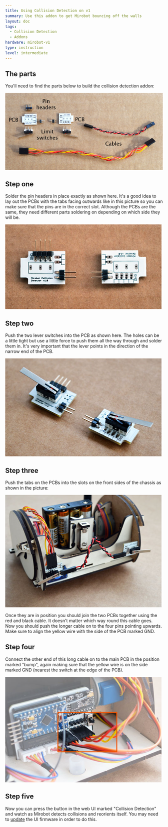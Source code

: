 ```yaml
---
title: Using Collision Detection on v1
summary: Use this addon to get Mirobot bouncing off the walls
layout: doc
tags:
  - Collision Detection
  - Addons
hardware: mirobot-v1
type: instruction
level: intermediate
---
```


The parts
---------

You'll need to find the parts below to build the collision detection addon:

![The parts](/assets/docs/using-collision-detection-v1/01.jpg)

Step one
--------

Solder the pin headers in place exactly as shown here. It's a good idea to lay out the PCBs with the tabs facing outwards like in this picture so you can make sure that the pins are in the correct slot. Although the PCBs are the same, they need different parts soldering on depending on which side they will be.

![Step one](/assets/docs/using-collision-detection-v1/02.jpg)


Step two
--------

Push the two lever switches into the PCB as shown here. The holes can be a little tight but use a little force to push them all the way through and solder them in. It's very important that the lever points in the direction of the narrow end of the PCB.

![Step two](/assets/docs/using-collision-detection-v1/03.jpg)


Step three
----------

Push the tabs on the PCBs into the slots on the front sides of the chassis as shown in the picture:

![Step three](/assets/docs/using-collision-detection-v1/04.jpg)

Once they are in position you should join the two PCBs together using the red and black cable. It doesn't matter which way round this cable goes.
Now you should push the longer cable on to the four pins pointing upwards. Make sure to align the yellow wire with the side of the PCB marked GND.


Step four
---------

Connect the other end of this long cable on to the main PCB in the position marked "bump", again making sure that the yellow wire is on the side marked GND (nearest the switch at the edge of the PCB).

![Step four](/assets/docs/using-collision-detection-v1/05.jpg)

Step five
---------

Now you can press the button in the web UI marked "Collision Detection" and watch as Mirobot detects collisions and reorients itself. You may need to [update](/docs/update-firmware-v1/) the UI firmware in order to do this.